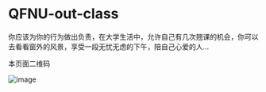 # QFNU-out-class

你应该为你的行为做出负责，在大学生活中，允许自己有几次翘课的机会，你可以去看看窗外的风景，享受一段无忧无虑的下午，陪自己心爱的人...

本页面二维码

![image](https://github.com/W1ndys-fork/QFNU-out-class/assets/109416673/9ca3902f-1efb-4ea2-a008-a073391debb2)
